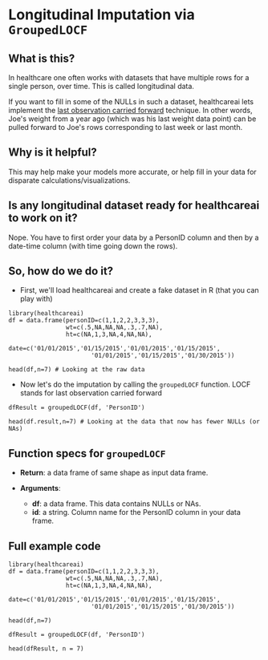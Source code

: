 # Longitudinal Imputation via ``GroupedLOCF``

## What is this?

In healthcare one often works with datasets that have multiple rows for a single person, over time. This is called longitudinal data.

If you want to fill in some of the NULLs in such a dataset, healthcareai lets implement the [last observation carried forward](https://en.wikipedia.org/wiki/Imputation_(statistics)#Single_imputation) technique. In other words, Joe's weight from a year ago (which was his last weight data point) can be pulled forward to Joe's rows corresponding to last week or last month.

## Why is it helpful?

This may help make your models more accurate, or help fill in your data for disparate calculations/visualizations.

## Is any longitudinal dataset ready for healthcareai to work on it?

Nope. You have to first order your data by a PersonID column and then by a date-time column (with time going down the rows).

## So, how do we do it?

* First, we'll load healthcareai and create a fake dataset in R (that you can play with)

```{r}
library(healthcareai)
df = data.frame(personID=c(1,1,2,2,3,3,3),
                wt=c(.5,NA,NA,NA,.3,.7,NA),
                ht=c(NA,1,3,NA,4,NA,NA),
                date=c('01/01/2015','01/15/2015','01/01/2015','01/15/2015',
                       '01/01/2015','01/15/2015','01/30/2015'))

head(df,n=7) # Looking at the raw data
```

* Now let's do the imputation by calling the ``groupedLOCF`` function. LOCF stands for last observation carried forward

```{r}
dfResult = groupedLOCF(df, 'PersonID')

head(df.result,n=7) # Looking at the data that now has fewer NULLs (or NAs)
```


## Function specs for ``groupedLOCF``

- __Return__: a data frame of same shape as input data frame.

- __Arguments__:
    - __df__: a data frame. This data contains NULLs or NAs.
    - __id__: a string. Column name for the PersonID column in your data frame.


## Full example code

```{r}
library(healthcareai)
df = data.frame(personID=c(1,1,2,2,3,3,3),
                wt=c(.5,NA,NA,NA,.3,.7,NA),
                ht=c(NA,1,3,NA,4,NA,NA),
                date=c('01/01/2015','01/15/2015','01/01/2015','01/15/2015',
                       '01/01/2015','01/15/2015','01/30/2015'))

head(df,n=7)

dfResult = groupedLOCF(df, 'PersonID')

head(dfResult, n = 7)
```


